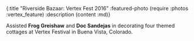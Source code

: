 {:title          "Riverside Bazaar: Vertex Fest 2016"
 :featured-photo (require :photos :vertex_feature)
 :description    (content :md)}

Assisted __Frog Greishaw__ and __Doc Sandejas__ in decorating 
four themed cottages at Vertex Festival in Buena Vista, Colorado.